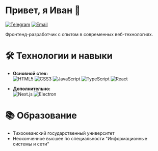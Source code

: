 # Привет, я Иван 👋

[![Telegram](https://img.shields.io/badge/-Telegram-0088cc?style=flat&logo=Telegram&logoColor=white)](https://t.me/KuroiSamurai)
[![Email](https://img.shields.io/badge/-Email-red?style=flat&logo=Gmail&logoColor=white)](mailto:alferov.ivan23@gmail.com)

Фронтенд-разработчик с опытом в современных веб-технологиях.

# 🛠 Технологии и навыки

- **Основной стек:**  
  ![HTML5](https://img.shields.io/badge/-HTML5-E34F26?style=flat&logo=html5&logoColor=white)
  ![CSS3](https://img.shields.io/badge/-CSS3-1572B6?style=flat&logo=css3&logoColor=white)
  ![JavaScript](https://img.shields.io/badge/-JavaScript-F7DF1E?style=flat&logo=javascript&logoColor=black)
  ![TypeScript](https://img.shields.io/badge/-TypeScript-3178C6?style=flat&logo=typescript&logoColor=white)
  ![React](https://img.shields.io/badge/-React-61DAFB?style=flat&logo=react&logoColor=black)

- **Дополнительно:**  
  ![Next.js](https://img.shields.io/badge/-Next.js-000000?style=flat&logo=next.js&logoColor=white)
  ![Electron](https://img.shields.io/badge/-Electron-47848F?style=flat&logo=electron&logoColor=white)

# 📚 Образование

- Тихоокеанский государственный университет
- Неоконченное высшее по специальности "Информационные системы и сети"
